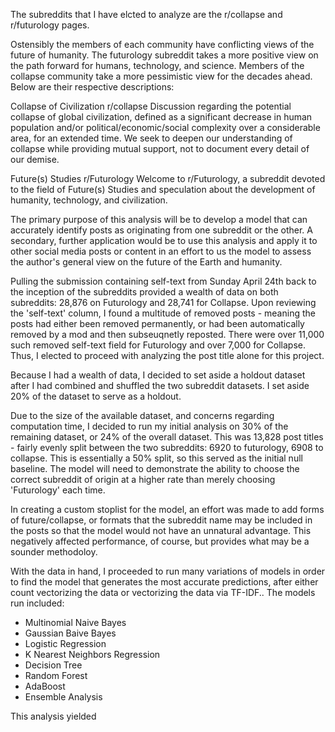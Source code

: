 The subreddits that I have elcted to analyze are the r/collapse and r/futurology pages.

Ostensibly the members of each community have conflicting views of the future of humanity. The futurology subreddit takes a more positive view on the path forward for humans, technology, and science. Members of the collapse community take a more pessimistic view for the decades ahead. Below are their respective descriptions:

Collapse of Civilization
r/collapse
Discussion regarding the potential collapse of global civilization, defined as a significant decrease in human population and/or political/economic/social complexity over a considerable area, for an extended time. We seek to deepen our understanding of collapse while providing mutual support, not to document every detail of our demise.


Future(s) Studies
r/Futurology
Welcome to r/Futurology, a subreddit devoted to the field of Future(s) Studies and speculation about the development of humanity, technology, and civilization.


The primary purpose of this analysis will be to develop a model that can accurately identify posts as originating from one subreddit or the other. A secondary, further application would be to use this analysis and apply it to other social media posts or content in an effort to us the model to assess the author's general view on the future of the Earth and humanity.

Pulling the submission containing self-text from Sunday April 24th back to the inception of the subreddits provided a wealth of data on both subreddits: 28,876 on Futurology and 28,741 for Collapse. Upon reviewing the 'self-text' column, I found a multitude of removed posts - meaning the posts had either been removed permanently, or had been automatically removed by a mod and then subseuqnetly reposted. There were over 11,000 such removed self-text field for Futurology and over 7,000 for Collapse. Thus, I elected to proceed with analyzing the post title alone for this project.

Because I had a wealth of data, I decided to set aside a holdout dataset after I had combined and shuffled the two subreddit datasets. I set aside 20% of the dataset to serve as a holdout.

Due to the size of the available dataset, and concerns regarding computation time, I decided to run my initial analysis on 30% of the remaining dataset, or 24% of the overall dataset. This was 13,828 post titles - fairly evenly split between the two subreddits: 6920 to futurology, 6908 to collapse. This is essentially a 50% split, so this served as the initial null baseline. The model will need to demonstrate the ability to choose the correct subreddit of origin at a higher rate than merely choosing 'Futurology' each time.

In creating a custom stoplist for the model, an effort was made to add forms of future/collapse, or formats that the subreddit name may be included in the posts so that the model would not have an unnatural advantage. This negatively affected performance, of course, but provides what may be a sounder methodoloy.

With the data in hand, I proceeded to run many variations of models in order to find the model that generates the most accurate predictions, after either count vectorizing the data or vectorizing the data via TF-IDF.. The models run included:

* Multinomial Naive Bayes
* Gaussian Baive Bayes
* Logistic Regression
* K Nearest Neighbors Regression
* Decision Tree 
* Random Forest
* AdaBoost
* Ensemble Analysis

This analysis yielded 


